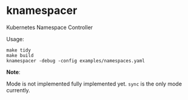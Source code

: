# knamespacer
Kubernetes Namespace Controller

Usage:

```shell
make tidy
make build
knamespacer -debug -config examples/namespaces.yaml
```

**Note**:

Mode is not implemented fully implemented yet. `sync` is the only mode currently.

